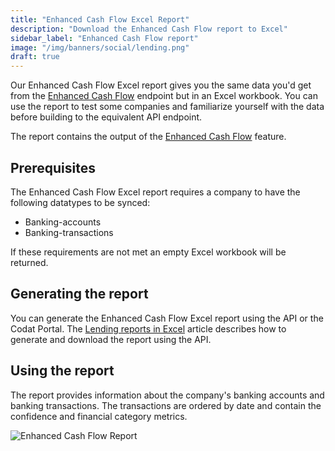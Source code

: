 ```yaml
---
title: "Enhanced Cash Flow Excel Report"
description: "Download the Enhanced Cash Flow report to Excel"
sidebar_label: "Enhanced Cash Flow report"
image: "/img/banners/social/lending.png"
draft: true
---
```


Our Enhanced Cash Flow Excel report gives you the same data you'd get from the [Enhanced Cash Flow](/lending/enhanced-cash-flow/overview) endpoint but in an Excel workbook. You can use the report to test some companies and familiarize yourself with the data before building to the equivalent API endpoint.

The report contains the output of the [Enhanced Cash Flow](/lending/enhanced-cash-flow/overview) feature.

## Prerequisites

The Enhanced Cash Flow Excel report requires a company to have the following datatypes to be synced:

- Banking-accounts
- Banking-transactions

If these requirements are not met an empty Excel workbook will be returned.

## Generating the report

You can generate the Enhanced Cash Flow Excel report using the API or the Codat Portal. The [Lending reports in Excel](/lending/excel/overview) article describes how to generate and download the report using the API.

## Using the report

The report provides information about the company's banking accounts and banking transactions. The transactions are ordered by date and contain the confidence and financial category metrics.

![Enhanced Cash Flow Report](/img/lending/enhanced-cash-flow-blur.png "Enhanced Cash Flow Report")
